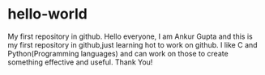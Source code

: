 # hello-world
My first repository in github.
Hello everyone,
I am Ankur Gupta and this is my first repository in github,just learning hot to work on github.
I like C and Python(Programming languages) and can work on those to create something effective and useful.
Thank You!
